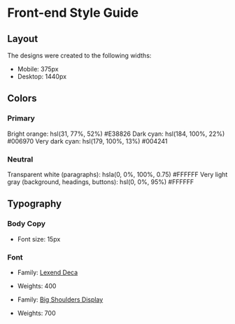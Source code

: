 # Front-end Style Guide

## Layout

The designs were created to the following widths:

- Mobile: 375px
- Desktop: 1440px

## Colors

### Primary

Bright orange: hsl(31, 77%, 52%) #E38826
Dark cyan: hsl(184, 100%, 22%) #006970
Very dark cyan: hsl(179, 100%, 13%) #004241

### Neutral

Transparent white (paragraphs): hsla(0, 0%, 100%, 0.75) #FFFFFF
Very light gray (background, headings, buttons): hsl(0, 0%, 95%) #FFFFFF

## Typography

### Body Copy

- Font size: 15px

### Font

- Family: [Lexend Deca](https://fonts.google.com/specimen/Lexend+Deca)
- Weights: 400

- Family: [Big Shoulders Display](https://fonts.google.com/specimen/Big+Shoulders+Display)
- Weights: 700
